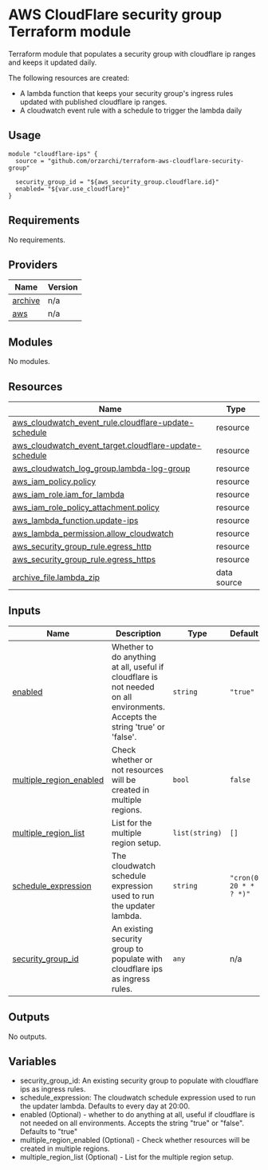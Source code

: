 AWS CloudFlare security group Terraform module
==============================================

Terraform module that populates a security group with cloudflare ip ranges and keeps it updated daily.

The following resources are created:

* A lambda function that keeps your security group's ingress rules updated with published cloudflare ip ranges.
* A cloudwatch event rule with a schedule to trigger the lambda daily

Usage
-----

```hcl
module "cloudflare-ips" {
  source = "github.com/orzarchi/terraform-aws-cloudflare-security-group"

  security_group_id = "${aws_security_group.cloudflare.id}"
  enabled= "${var.use_cloudflare}"
}
```
<!-- BEGINNING OF PRE-COMMIT-TERRAFORM DOCS HOOK -->
## Requirements

No requirements.

## Providers

| Name | Version |
|------|---------|
| <a name="provider_archive"></a> [archive](#provider\_archive) | n/a |
| <a name="provider_aws"></a> [aws](#provider\_aws) | n/a |

## Modules

No modules.

## Resources

| Name | Type |
|------|------|
| [aws_cloudwatch_event_rule.cloudflare-update-schedule](https://registry.terraform.io/providers/hashicorp/aws/latest/docs/resources/cloudwatch_event_rule) | resource |
| [aws_cloudwatch_event_target.cloudflare-update-schedule](https://registry.terraform.io/providers/hashicorp/aws/latest/docs/resources/cloudwatch_event_target) | resource |
| [aws_cloudwatch_log_group.lambda-log-group](https://registry.terraform.io/providers/hashicorp/aws/latest/docs/resources/cloudwatch_log_group) | resource |
| [aws_iam_policy.policy](https://registry.terraform.io/providers/hashicorp/aws/latest/docs/resources/iam_policy) | resource |
| [aws_iam_role.iam_for_lambda](https://registry.terraform.io/providers/hashicorp/aws/latest/docs/resources/iam_role) | resource |
| [aws_iam_role_policy_attachment.policy](https://registry.terraform.io/providers/hashicorp/aws/latest/docs/resources/iam_role_policy_attachment) | resource |
| [aws_lambda_function.update-ips](https://registry.terraform.io/providers/hashicorp/aws/latest/docs/resources/lambda_function) | resource |
| [aws_lambda_permission.allow_cloudwatch](https://registry.terraform.io/providers/hashicorp/aws/latest/docs/resources/lambda_permission) | resource |
| [aws_security_group_rule.egress_http](https://registry.terraform.io/providers/hashicorp/aws/latest/docs/resources/security_group_rule) | resource |
| [aws_security_group_rule.egress_https](https://registry.terraform.io/providers/hashicorp/aws/latest/docs/resources/security_group_rule) | resource |
| [archive_file.lambda_zip](https://registry.terraform.io/providers/hashicorp/archive/latest/docs/data-sources/file) | data source |

## Inputs

| Name                                                                                          | Description | Type           | Default               | Required |
|-----------------------------------------------------------------------------------------------|-------------|----------------|-----------------------|:--------:|
| <a name="input_enabled"></a> [enabled](#input\_enabled)                                       | Whether to do anything at all, useful if cloudflare is not needed on all environments. Accepts the string 'true' or 'false'. | `string`       | `"true"`              | no |
| <a name="input_enabled"></a> [multiple\_region\_enabled](#input\_enabled)                     | Check whether or not resources will be created in multiple regions. | `bool`         | `false`               | no |
| <a name="input_enabled"></a> [multiple\_region\_list](#input\_enabled)                        | List for the multiple region setup. | `list(string)` | `[]`                  | no |
| <a name="input_schedule_expression"></a> [schedule\_expression](#input\_schedule\_expression) | The cloudwatch schedule expression used to run the updater lambda. | `string`       | `"cron(0 20 * * ? *)"` | no |
| <a name="input_security_group_id"></a> [security\_group\_id](#input\_security\_group\_id)     | An existing security group to populate with cloudflare ips as ingress rules. | `any`          | n/a                   | yes |

## Outputs

No outputs.
<!-- END OF PRE-COMMIT-TERRAFORM DOCS HOOK -->
Variables
--------

* security_group_id: An existing security group to populate with cloudflare ips as ingress rules.
* schedule_expression: The cloudwatch schedule expression used to run the updater lambda. Defaults to every day at 20:00.
* enabled (Optional) - whether to do anything at all, useful if cloudflare is not needed on all environments. 
Accepts the string "true" or "false". Defaults to "true"
* multiple_region_enabled (Optional) - Check whether resources will be created in multiple regions.
* multiple_region_list (Optional) - List for the multiple region setup.

